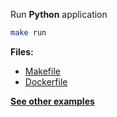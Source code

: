 Run **Python** application 

```bash
make run
```

**Files:**

* [Makefile](https://github.com/dailymotion/gazr/tree/master/examples/run_python/Makefile)
* [Dockerfile](https://github.com/dailymotion/gazr/tree/master/examples/run_python/Dockerfile)

**[See other examples](https://github.com/dailymotion/gazr/tree/master/examples)**
